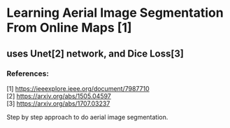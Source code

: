 # Learning Aerial Image Segmentation From Online Maps [1]
## uses Unet[2] network, and Dice Loss[3]

### References:
[1] https://ieeexplore.ieee.org/document/7987710 <br/>
[2] https://arxiv.org/abs/1505.04597 <br/>
[3] https://arxiv.org/abs/1707.03237


Step by step approach to do aerial image segmentation.
